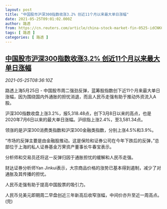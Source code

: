 ```yaml
---
layout: post
title: "中国股市沪深300指数收涨3.2% 创近11个月以来最大单日涨幅"
date: 2021-05-25T09:01:02.000Z
author: 路透
from: https://cn.reuters.com/article/china-stock-market-fin-0525-idCNKCS2D60TP
tags: [ 路透 ]
categories: [ 路透 ]
---
```

<!--1621933262000-->
[中国股市沪深300指数收涨3.2% 创近11个月以来最大单日涨幅](https://cn.reuters.com/article/china-stock-market-fin-0525-idCNKCS2D60TP)
------

<div>
<div><i>2021-05-25T08:36:10Z</i></div><p>路透上海5月25日 - 中国股市周二强劲反弹，蓝筹股指数创下近11个月来最大单日涨幅，因为围绕国内外通胀的担忧消退，而且人民币走强有助于推动外资流入A股。</p><p>沪深300指数收盘上涨3.2%，报5,318.48点，创下3月8日以来的高点，也是2020年7月6日以来的最大单日涨幅。沪综指上涨2.4%，至3,581.34点。</p><p>领涨的是沪深300消费类指数和沪深300金融类指数，分别上涨4.5%和3.9%。</p><p>“市场的反弹主要是由金融股推动。这是保险和证券公司在今年下跌后的反弹，”总部位于上海的私人证券基金万霁资产董事长牛春宝表示。</p><p>分析师和交易员还将这一反弹归因于通胀担忧的缓解和人民币走强。</p><p>财达证券分析师Yan Jinkui表示，大宗商品价格的涨势已基本得到遏制，减少了对通胀及其传播的担忧。</p><p>人民币走强有助于提高中国股票的吸引力。</p><p>人民币兑美元即期周二早盘创近三年新高后收窄涨幅，中间价亦升至近一周高点。(完)</p>
</div>
